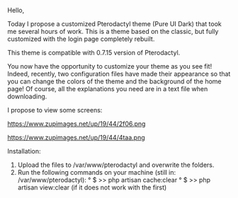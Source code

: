 Hello,

Today I propose a customized Pterodactyl theme (Pure UI Dark) that took me several hours of work. This is a theme based on the classic, but fully customized with the login page completely rebuilt.

This theme is compatible with 0.7.15 version of Pterodactyl.

You now have the opportunity to customize your theme as you see fit! Indeed, recently, two configuration files have made their appearance so that you can change the colors of the theme and the background of the home page!
Of course, all the explanations you need are in a text file when downloading.

I propose to view some screens:

https://www.zupimages.net/up/19/44/2f06.png


https://www.zupimages.net/up/19/44/4taa.png

Installation:
1. Upload the files to /var/www/pterodactyl and overwrite the folders.
2. Run the following commands on your machine (still in: /var/www/pterodactyl):
° $ >> php artisan cache:clear
° $ >> php artisan view:clear (if it does not work with the first)
